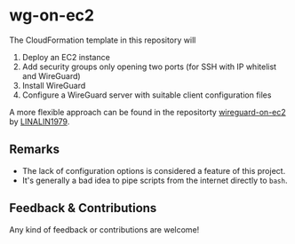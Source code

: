 # wg-on-ec2

The CloudFormation template in this repository will

1. Deploy an EC2 instance
2. Add security groups only opening two ports (for SSH with IP whitelist and WireGuard)
3. Install WireGuard
4. Configure a WireGuard server with suitable client configuration files

A more flexible approach can be found in the repositorty [wireguard-on-ec2](https://github.com/LINALIN1979/wireguard-on-ec2) by [LINALIN1979](https://github.com/LINALIN1979).

## Remarks

* The lack of configuration options is considered a feature of this project.
* It's generally a bad idea to pipe scripts from the internet directly to `bash`.

## Feedback & Contributions

Any kind of feedback or contributions are welcome!
